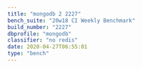 ```yaml
---
title: "mongodb 2 2227"
bench_suite: "20w18 CI Weekly Benchmark"
build_number: "2227"
dbprofile: "mongodb"
classifier: "no redis"
date: 2020-04-27T06:55:01
type: "bench"
---
```

